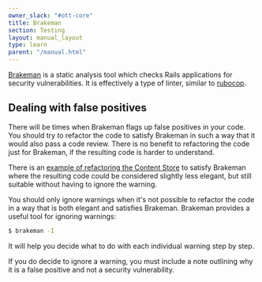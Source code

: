 ```yaml
---
owner_slack: "#ott-core"
title: Brakeman
section: Testing
layout: manual_layout
type: learn
parent: "/manual.html"
---
```


[Brakeman][brakeman] is a static analysis tool which checks Rails applications
for security vulnerabilities. It is effectively a type of linter, similar to
[rubocop][].

[brakeman]: https://github.com/presidentbeef/brakeman
[rubocop]: https://github.com/rubocop-hq/rubocop

## Dealing with false positives

There will be times when Brakeman flags up false positives in your code. You
should try to refactor the code to satisfy Brakeman in such a way that it would
also pass a code review. There is no benefit to refactoring the code just for
Brakeman, if the resulting code is harder to understand.

There is an [example of refactoring the Content Store][content-store-example]
to satisfy Brakeman where the resulting code could be considered slightly less
elegant, but still suitable without having to ignore the warning.

[content-store-example]: https://github.com/alphagov/content-store/pull/459

You should only ignore warnings when it's not possible to refactor the code in
a way that is both elegant and satisfies Brakeman. Brakeman provides a
useful tool for ignoring warnings:

```bash
$ brakeman -I
```

It will help you decide what to do with each individual warning step by step.

If you do decide to ignore a warning, you must include a note outlining why
it is a false positive and not a security vulnerability.
